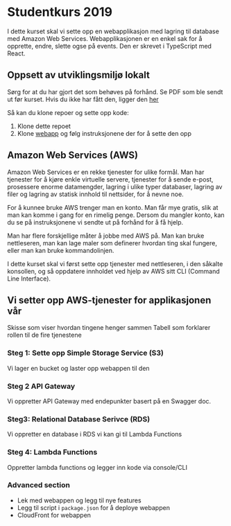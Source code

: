 # Studentkurs 2019

I dette kurset skal vi sette opp en webapplikasjon med lagring til database med Amazon Web Services. Webapplikasjonen er en enkel sak for å opprette, endre, slette ogse på events. Den er skrevet i TypeScript med React.

## Oppsett av utviklingsmiljø lokalt

Sørg for at du har gjort det som behøves på forhånd. Se PDF som ble sendt ut før kurset. Hvis du ikke har fått den, ligger den [her]()

Så kan du klone repoer og sette opp kode:

1. Klone dette repoet
2. Klone [webapp](https://github.com/capraconsulting/studentkurs-2019-webapp) og følg instruksjonene der for å sette den opp

## Amazon Web Services (AWS)

Amazon Web Services er en rekke tjenester for ulike formål. Man har tjenester for å kjøre enkle virtuelle servere, tjenester for å sende e-post, prosessere enorme datamengder, lagring i ulike typer databaser, lagring av filer og lagring av statisk innhold til nettsider, for å nevne noe.

For å kunnee bruke AWS trenger man en konto. Man får mye gratis, slik at man kan komme i gang for en rimelig penge. Dersom du mangler konto, kan du se på instruksjonene vi sendte ut på forhånd for å få hjelp.

Man har flere forskjellige måter å jobbe med AWS på. Man kan bruke nettleseren, man kan lage maler som definerer hvordan ting skal fungere, eller man kan bruke kommandolinjen.

I dette kurset skal vi først sette opp tjenester med nettleseren, i den såkalte konsollen, og så oppdatere innholdet ved hjelp av AWS sitt CLI (Command Line Interface).

## Vi setter opp AWS-tjenester for applikasjonen vår

Skisse som viser hvordan tingene henger sammen
Tabell som forklarer rollen til de fire tjenestene

### Steg 1: Sette opp Simple Storage Service (S3)

Vi lager en bucket og laster opp webappen til den

### Steg 2 API Gateway

Vi oppretter API Gateway med endepunkter basert på en Swagger doc.

### Steg3: Relational Database Serivce (RDS)

Vi oppretter en database i RDS vi kan gi til Lambda Functions

### Steg 4: Lambda Functions

Oppretter lambda functions og legger inn kode via console/CLI

### Advanced section

-   Lek med webappen og legg til nye features
-   Legg til script i `package.json` for å deploye webappen
-   CloudFront for webappen
